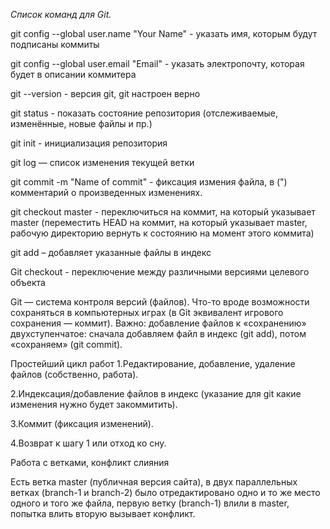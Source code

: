 *Список команд для Git.*

git config --global user.name "Your Name" - указать имя, которым будут подписаны коммиты

git config --global user.email "Email"  - указать электропочту, которая будет в описании коммитера

git --version - версия git, git настроен верно

git status              - показать состояние репозитория (отслеживаемые, изменённые, новые файлы и пр.)

git init             -
инициализация репозитория

git log — список изменения текущей ветки

git commit -m "Name of commit"    - фиксация измения файла, в (") комментарий о произведенных изменениях.

git checkout master  - переключиться на коммит, на который указывает master (переместить HEAD на коммит, на который указывает master, рабочую директорию вернуть к состоянию на момент этого коммита)

git add – добавляет указанные файлы в индекс

Git checkout - переключение между различными версиями целевого объекта


Git — система контроля версий (файлов). Что-то вроде возможности сохраняться в компьютерных играх (в Git эквивалент игрового сохранения — коммит). Важно: добавление файлов к «сохранению» двухступенчатое: сначала добавляем файл в индекс (git add), потом «сохраняем» (git commit).

Простейший цикл работ
1.Редактирование, добавление, удаление файлов (собственно, работа).


2.Индексация/добавление файлов в индекс (указание для git какие изменения нужно будет закоммитить).


3.Коммит (фиксация изменений).


4.Возврат к шагу 1 или отход ко сну.



Работа с ветками, конфликт слияния


Есть ветка master (публичная версия сайта), в двух параллельных ветках (branch-1 и branch-2) было отредактировано одно и то же место одного и того же файла, первую ветку (branch-1) влили в master, попытка влить вторую вызывает конфликт.

